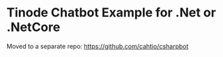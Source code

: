 # Tinode Chatbot Example for .Net or .NetCore

Moved to a separate repo: https://github.com/cahtio/csharpbot

